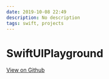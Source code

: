 ```yaml
---
date: 2019-10-08 22:49
description: No description
tags: swift, projects
---
```


# SwiftUIPlayground

[View on Github](https://github.com/ZMcGuckin/SwiftUIPlayground)
